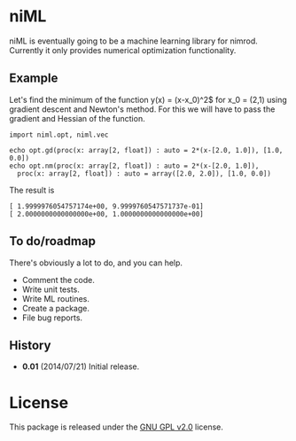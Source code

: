 # niML

niML is eventually going to be a machine learning library for nimrod. Currently it only provides numerical optimization functionality.

## Example

Let's find the minimum of the function y(x) = (x-x_0)^2$ for x_0 = (2,1) using gradient descent and Newton's method. For this we will have to pass the gradient and Hessian of the function.

```nimrod
import niml.opt, niml.vec

echo opt.gd(proc(x: array[2, float]) : auto = 2*(x-[2.0, 1.0]), [1.0, 0.0])
echo opt.nm(proc(x: array[2, float]) : auto = 2*(x-[2.0, 1.0]), 
  proc(x: array[2, float]) : auto = array([2.0, 2.0]), [1.0, 0.0])
```
The result is
```
[ 1.9999976054757174e+00, 9.9999760547571737e-01]
[ 2.0000000000000000e+00, 1.0000000000000000e+00]
```

## To do/roadmap

There's obviously a lot to do, and you can help.

* Comment the code.
* Write unit tests.
* Write ML routines.
* Create a package.
* File bug reports.

## History

* **0.01** (2014/07/21) Initial release.

# License

This package is released under the [GNU GPL v2.0](http://choosealicense.com/licenses/gpl-2.0/) license.